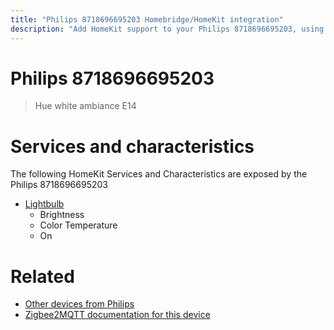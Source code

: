 ```yaml
---
title: "Philips 8718696695203 Homebridge/HomeKit integration"
description: "Add HomeKit support to your Philips 8718696695203, using Homebridge, Zigbee2MQTT and homebridge-z2m."
---
```

<!---
This file has been GENERATED using src/docgen/docgen.ts
DO NOT EDIT THIS FILE MANUALLY!
-->
# Philips 8718696695203
> Hue white ambiance E14


# Services and characteristics
The following HomeKit Services and Characteristics are exposed by
the Philips 8718696695203

* [Lightbulb](../../light.md)
  * Brightness
  * Color Temperature
  * On


# Related
* [Other devices from Philips](../index.md#philips)
* [Zigbee2MQTT documentation for this device](https://www.zigbee2mqtt.io/devices/8718696695203.html)